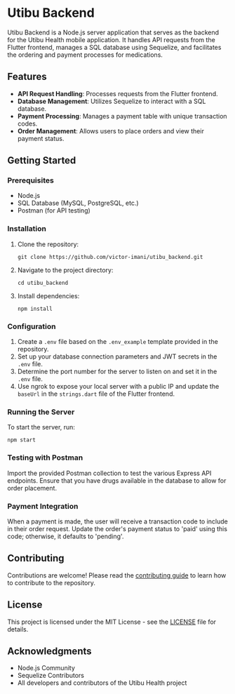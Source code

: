 # Utibu Backend

Utibu Backend is a Node.js server application that serves as the backend for the Utibu Health mobile application. It handles API requests from the Flutter frontend, manages a SQL database using Sequelize, and facilitates the ordering and payment processes for medications.

## Features

- **API Request Handling**: Processes requests from the Flutter frontend.
- **Database Management**: Utilizes Sequelize to interact with a SQL database.
- **Payment Processing**: Manages a payment table with unique transaction codes.
- **Order Management**: Allows users to place orders and view their payment status.

## Getting Started

### Prerequisites

- Node.js
- SQL Database (MySQL, PostgreSQL, etc.)
- Postman (for API testing)

### Installation

1. Clone the repository:
   ```
   git clone https://github.com/victor-imani/utibu_backend.git
   ```
2. Navigate to the project directory:
   ```
   cd utibu_backend
   ```
3. Install dependencies:
   ```
   npm install
   ```

### Configuration

1. Create a `.env` file based on the `.env_example` template provided in the repository.
2. Set up your database connection parameters and JWT secrets in the `.env` file.
3. Determine the port number for the server to listen on and set it in the `.env` file.
4. Use ngrok to expose your local server with a public IP and update the `baseUrl` in the `strings.dart` file of the Flutter frontend.

### Running the Server

To start the server, run:

```
npm start
```

### Testing with Postman

Import the provided Postman collection to test the various Express API endpoints. Ensure that you have drugs available in the database to allow for order placement.

### Payment Integration

When a payment is made, the user will receive a transaction code to include in their order request. Update the order's payment status to 'paid' using this code; otherwise, it defaults to 'pending'.

## Contributing

Contributions are welcome! Please read the [contributing guide](CONTRIBUTING.md) to learn how to contribute to the repository.

## License

This project is licensed under the MIT License - see the [LICENSE](LICENSE) file for details.

## Acknowledgments

- Node.js Community
- Sequelize Contributors
- All developers and contributors of the Utibu Health project
```

